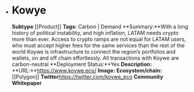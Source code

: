 - # Kowye
  **Subtype** [[Product]]
  **Tags:** Carbon | Demand
  **Summary:**With a long history of political instability, and high inflation, LATAM needs crypto more than ever. Access to crypto ramps are not equal for LATAM users, who must accept higher fees for the same services than the rest of the world Koywe is infrastructure to connect the region’s portfolios and wallets, on and off chain effortlessly. All transactions with Koywe are carbon-neutral
  **Deployment Status:**Yes
  **Description:**
  **URL:**https://www.koywe.eco/
  **Image:**
  **Ecosystem/chain:**[[Polygon]]
  **Twitter**https://twitter.com/koywe_eco
  **Community**
  **Whitepaper**